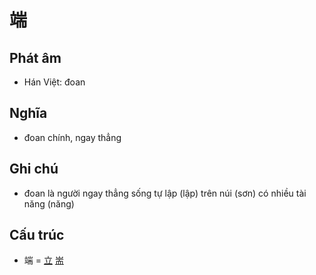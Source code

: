 # 端

## Phát âm
* Hán Việt: đoan

## Nghĩa
* đoan chính, ngay thẳng

## Ghi chú
* đoan là người ngay thẳng sống tự lập (lập) trên núi (sơn) có nhiều tài năng (năng)

## Cấu trúc
* 端 = [立](立.md) [耑](耑.md)

<script>window.HANZI_FIELD='端';</script>